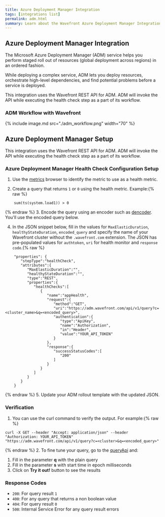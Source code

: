 ```yaml
---
title: Azure Deployment Manager Integration
tags: [integrations list]
permalink: adm.html
summary: Learn about the Wavefront Azure Deployment Manager Integration.
---
```

## Azure Deployment Manager Integration

The Microsoft Azure Deployment Manager (ADM) service helps you perform staged roll out of resources (global deployment across regions) in an ordered fashion.

While deploying a complex service, ADM lets you deploy resources, orchestrate high-level dependencies, and find potential problems before a service is deployed.

This integration uses the Wavefront REST API for ADM. ADM will invoke the API while executing the health check step as a part of its workflow.

### ADM Workflow with Wavefront
{% include image.md src="./adm_workflow.png" width="70" %}

##  Azure Deployment Manager Setup



This integration uses the Wavefront REST API for ADM. ADM will invoke the API while executing the health check step as a part of its workflow.

### Azure Deployment Manager Health Check Configuration Setup
1. Use the [metrics](https://YOUR_CLUSTER.wavefront.com/metrics) browser to identify the metric to use as a health metric.

2. Create a query that returns `1` or `0` using the health metric. Example:{% raw %}
```
	sum(ts(system.load1)) > 0
```
{% endraw %}
3. Encode the query using an encoder such as [dencoder](https://meyerweb.com/eric/tools/dencoder/). You'll use the encoded query below.

4. In the JSON snippet below, fill in the values for `MaxElasticDuration`, `healthyStateDuration`, `encoded_query` and specify the name of your Wavefront cluster without the `.wavefront.com` extension. The JSON has pre-populated values for `authtoken`, `uri` for health monitor and `response code`.{% raw %}
```
	"properties": {  
	   "stepType":"healthCheck",
	   "attributes":{  
	      "MaxElasticDuration":"",
	      "healthyStateDuration":"",
	      "type":"REST",
	      "properties":{  
	         "healthChecks":[  
	            {  
	               "name":"appHealth",
	               "request":{  
	                  "method":"GET",
	                  "uri":"https://adm.wavefront.com/api/v1/query?c=<cluster_name>&q=<encoded_query>",
	                  "authentication":{  
	                     "type":"ApiKey",
	                     "name":"Authorization",
	                     "in":"Header",
	                     "value":"YOUR_API_TOKEN"
	                  }
	               },
	               "response":{  
	                  "successStatusCodes":[  
	                     "200"
	                  ]
	               }
	            }
	         ]
	      }
	   }
	}
```
{% endraw %}
5. Update your ADM rollout template with the updated JSON.

### Verification

1. You can use the curl command to verify the output. For example:{% raw %}
```
curl -X GET --header "Accept: application/json" --header "Authorization: YOUR_API_TOKEN" "https://adm.wavefront.com/api/v1/query?c=<cluster>&q=<encoded_query>"
```
{% endraw %}
2. To fine tune your query, go to the [queryApi](https://YOUR_CLUSTER.wavefront.com/api-docs/ui/#!/Query/queryApi) and:
  1. Fill in the parameter **q** with the plain query
  1. Fill in the parameter **s** with start time in epoch milliseconds
  1. Click on **Try it out!** button to see the results

### Response Codes
 * `200`: For query result `1`
 * `400`: For any query that returns a non boolean value
 * `404`: For query result `0`
 * `500`: Internal Service Error for any query result errors
